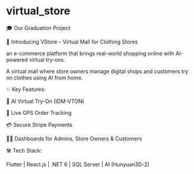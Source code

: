 # virtual_store

🎓 Our Graduation Project

 🚀 Introducing VStore – Virtual Mall for Clothing Stores

an e-commerce platform that brings real-world shopping online with AI-powered virtual try-ons.



 A virtual mall where store owners manage digital shops and customers try on clothes using AI from home.

✨ Key Features:

 👗 AI Virtual Try-On (IDM-VTON)

 📍 Live GPS Order Tracking

 💳 Secure Stripe Payments

 🧑‍💼 Dashboards for Admins, Store Owners & Customers

🛠 Tech Stack:

 Flutter | React.js | .NET 6 | SQL Server | AI (Hunyuan3D-2)






